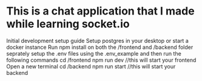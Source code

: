 <h1>This is a chat application that I made while learning socket.io</h1>
Initial development setup guide
Setup postgres in your desktop or start a docker instance
Run npm install on both the /frontend and /backend folder seprately
setup the .env files using the .env_example and then run the following commands
cd /frontend
npm run dev //this will start your frontend
Open a new terminal
cd /backend
npm run start //this will start your backend
